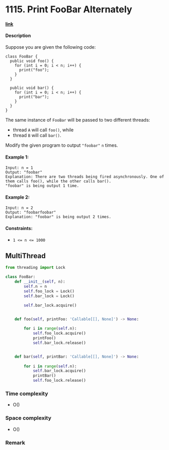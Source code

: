 # 1115. Print FooBar Alternately

#### [link](https://leetcode.com/problems/print-foobar-alternately/)

#### Description
Suppose you are given the following code:
```
class FooBar {
  public void foo() {
    for (int i = 0; i < n; i++) {
      print("foo");
    }
  }

  public void bar() {
    for (int i = 0; i < n; i++) {
      print("bar");
    }
  }
}
```
The same instance of `FooBar` will be passed to two different threads:

* thread `A` will call `foo()`, while
* thread `B` will call `bar()`.

Modify the given program to output `"foobar"` `n` times.


#### Example 1:
```
Input: n = 1
Output: "foobar"
Explanation: There are two threads being fired asynchronously. One of them calls foo(), while the other calls bar().
"foobar" is being output 1 time.
```
#### Example 2:
```
Input: n = 2
Output: "foobarfoobar"
Explanation: "foobar" is being output 2 times.
```

#### Constraints:
* `1 <= n <= 1000`

## MultiThread
```python
from threading import Lock

class FooBar:
    def __init__(self, n):
        self.n = n
        self.foo_lock = Lock()
        self.bar_lock = Lock()

        self.bar_lock.acquire()


    def foo(self, printFoo: 'Callable[[], None]') -> None:
        
        for i in range(self.n):
            self.foo_lock.acquire()
            printFoo()
            self.bar_lock.release()


    def bar(self, printBar: 'Callable[[], None]') -> None:
        
        for i in range(self.n):
            self.bar_lock.acquire()
            printBar()
            self.foo_lock.release()
```
### Time complexity
* O()
### Space complexity
* O()
### Remark
